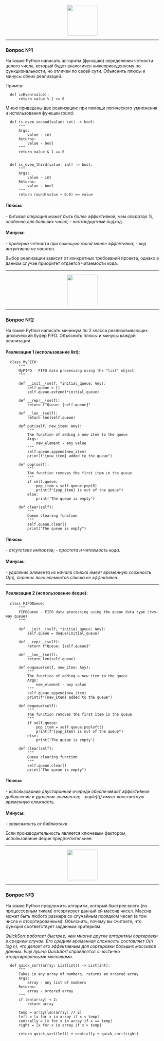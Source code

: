 <div id="header" align="center">
  <img src="https://media.giphy.com/media/QXwtfadqo7wbfmT46H/giphy.gif" width="100"/>
</div>

---

### Вопрос №1

На языке Python написать алгоритм (функцию) определения четности целого числа, который будет аналогичен
нижеприведенному по функциональности, но отличен по своей сути. Объяснить плюсы и минусы обеих реализаций.

Пример:

      def isEven(value):
          return value % 2 == 0

Мною приведены две реализации: при помощи логического умножения и использования функции round:

      def is_even_second(value: int) -> bool:
          """
          Args:
              value - int
          Returns:
              value - bool
          """
          return value & 1 == 0


      def is_even_third(value: int) -> bool:
          """
          Args:
              value - int
          Returns:
              value - bool
          """
          return round(value + 0.5) == value
          
#### Плюсы:
*- битовая операция может быть более эффективной, чем оператор %, особенно для больших чисел;*
*- нестандартный подход.*
  
#### Минусы:
*- проверка четности при помощью round менее эффективна;*
*- код интуитивно не понятен.*

Выбор реализации зависит от конкретных требований проекта, однако в данном случае приоритет отдается читаемости кода.

---

<div id="header" align="center">
  <img src="https://media.giphy.com/media/fByehYIrOIzO8XolJK/giphy.gif" width="100"/>
</div>

---

### Вопрос №2

На языке Python написать минимум по 2 класса реализовывающих циклический буфер FIFO. 
Объяснить плюсы и минусы каждой реализации.

#### Реализация 1 (использование list): 

      class MyFIFO:
          """
          MyFIFO - FIFO data processing using the "list" object
          """
      
          def __init__(self, *initial_queue: Any):
              self.queue = []
              self.queue.extend(*initial_queue)
      
          def __repr__(self):
              return f"Queue: {self.queue}"
      
          def __len__(self):
              return len(self.queue)
      
          def put(self, new_item: Any):
              """
              The function of adding a new item to the queue
              Args:
                  new_element - any value
              """
              self.queue.append(new_item)
              print(f"{new_item} added to the queue")
      
          def pop(self):
              """
              The function removes the first item in the queue
              """
              if self.queue:
                  pop_item = self.queue.pop(0)
                  print(f"{pop_item} is out of the queue")
              else:
                  print('The queue is empty')
      
          def clear(self):
              """
              Queue clearing function
              """
              self.queue.clear()
              print("The queue is empty")


#### Плюсы:
*- отсутствие импортов;*
*- простота и читаемость кода.*

#### Минусы:
*- удаление элемента из начала списка имеет временную сложность O(n), перенос всех элементов списка не эффективен.*

---

#### Реализация 2 (использование deque):

      class FIFOQueue:
          """
          FIFOQueue - FIFO data processing using the queue data type (two-way queue)
          """
      
          def __init__(self, *initial_queue: Any):
              self.queue = deque(initial_queue)
      
          def __repr__(self):
              return f"Queue: {self.queue}"
      
          def __len__(self):
              return len(self.queue)
      
          def enqueue(self, new_item: Any):
              """
              The function of adding a new item to the queue
              Args:
                  new_element - any value
              """
              self.queue.append(new_item)
              print(f"{new_item} added to the queue")
      
          def dequeue(self):
              """
              The function removes the first item in the queue
              """
              if self.queue:
                  pop_item = self.queue.popleft()
                  print(f"{pop_item} is out of the queue")
              else:
                  print('The queue is empty')
      
          def clear(self):
              """
              Queue clearing function
              """
              self.queue.clear()
              print("The queue is empty")

#### Плюсы:
*- использование двусторонней очереди обеспечивает эффективное добавление и удаление элементов;*
*- popleft() имеет константную временную сложность.*

#### Минусы:
*- зависимость от библиотеки.*


Если производительность является ключевым фактором, использование deque предпочтительнее.

---

<div id="header" align="center">
  <img src="https://media.giphy.com/media/JqmupuTVZYaQX5s094/giphy.gif" width="100"/>
</div>

---

### Вопрос №3

На языке Python предложить алгоритм, который быстрее всего (по процессорным тикам) 
отсортирует данный ей массив чисел. 
Массив может быть любого размера со случайным порядком чисел (в том числе и отсортированным). 
Объяснить, почему вы считаете, что функция соответствует заданным критериям.

*QuickSort работает быстрее, чем многие другие алгоритмы сортировки в среднем случае. 
Его средняя временная сложность составляет O(n log n), что делает его эффективным для сортировки больших массивов данных.
Еще лушче QuickSort справляется с частично отсортированными массивами.*
 
      def quick_sort(array: List[int]) -> List[int]:
          """
          Takes in any array of numbers, returns an ordered array
          Args:
              array - any list of numbers
          Returns:
              array - ordered array
          """
          if len(array) < 2:
              return array
      
          temp = array[len(array) // 2]
          left = [x for x in array if x < temp]
          centrally = [x for x in array if x == temp]
          right = [x for x in array if x > temp]
      
          return quick_sort(left) + centrally + quick_sort(right)

